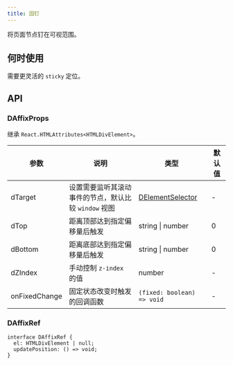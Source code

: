 ```yaml
---
title: 固钉
---
```


将页面节点钉在可视范围。

## 何时使用

需要更灵活的 `sticky` 定位。

## API

### DAffixProps

继承 `React.HTMLAttributes<HTMLDivElement>`。

<!-- prettier-ignore-start -->
| 参数 | 说明 | 类型 | 默认值 | 
| --- | --- | --- | --- | 
| dTarget | 设置需要监听其滚动事件的节点，默认比较 `window` 视图 | [DElementSelector](/components/Interface#DElementSelector) | - |
| dTop | 距离顶部达到指定偏移量后触发 | string \| number | 0 |
| dBottom | 距离底部达到指定偏移量后触发 | string \| number | 0 |
| dZIndex | 手动控制 `z-index` 的值 | number | - |
| onFixedChange | 固定状态改变时触发的回调函数 | `(fixed: boolean) => void` | - | 
<!-- prettier-ignore-end -->

### DAffixRef

```tsx
interface DAffixRef {
  el: HTMLDivElement | null;
  updatePosition: () => void;
}
```
